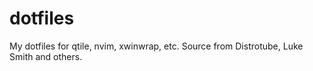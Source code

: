 # dotfiles
My dotfiles for qtile, nvim, xwinwrap, etc. Source from Distrotube, Luke Smith and others.
